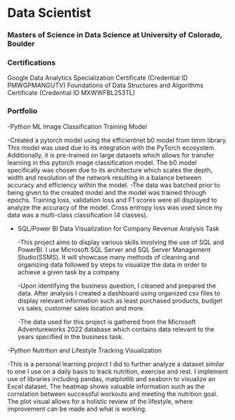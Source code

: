 # Data Scientist

### Masters of Science in Data Science at University of Colorado, Boulder

### Certifications
Google Data Analytics Specialization Certificate (Credential ID PMWGPMANGUTV)
Foundations of Data Structures and Algorithms Certificate (Credential ID MXWWFBL253TL)

### Portfolio
-Python ML Image Classification Training Model

  -Created a pytorch model using the efficientnet b0 model from timm library. This model was used due to its integration with the PyTorch ecosystem. Additionally, it is pre-trained on large datasets which allows for transfer    learning in this pytorch image classification model. The b0 model specifically was chosen due to its architecture which scales the depth, width and resolution of the network resulting in a balance between accuracy and        efficiency within the model. 
  -The data was batched prior to being given to the created model and the model was trained through epochs. Training loss, validation loss and F1 scores were all displayed to analyze the accuracy of the model. Cross entropy     loss was used since my data was a multi-class classification (4 classes).

- SQL/Power BI Data Visualization for Company Revenue Analysis Task

  -This project aims to display various skills involving the use of SQL and PowerBI. I use Microsoft SQL Server and SQL Server Management Studio(SSMS). It will showcase many methods of cleaning and organizing data followed      by steps to visualize the data in order to achieve a given task by a company

  -Upon identifying the business question, I cleaned and prepared the data. After analysis I created a dashboard using organized csv files to display relevant information such as least purchased products, budget vs sales,       customer sales location and more.

  -The data used for this project is gathered from the Microsoft Adventureworks 2022 database which contains data relevant to the years specified in the business task.

-Python Nutrition and Lifestyle Tracking Visualization 

  -This is a personal learning project I did to further analyze a dataset similar to one I use on a daily basis to track nutrition, exercise and rest. I implement use of libraries including pandas, matplotlib and seaborn to     visualize an Excel dataset. The heatmap shows valuable information such as the correlation between successful workouts and meeting the nutrition goal. The plot visual allows for a holistic review of the lifestyle, where      improvement can be made and what is working. 

  




